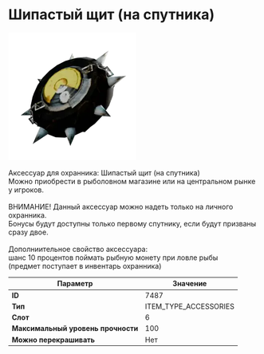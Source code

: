 # Шипастый щит (на спутника)

![Item Image](../img/7487.webp?raw=true)

Аксессуар для охранника: Шипастый щит (на спутника)<br>Можно приобрести в рыболовном магазине или на центральном рынке у игроков.<br><br>ВНИМАНИЕ! Данный аксессуар можно надеть только на личного охранника.<br>Бонусы будут доступны только первому спутнику, если будут призваны сразу двое.<br><br>Дополниительное свойство аксессуара:<br>шанс 10 процентов поймать рыбную монету при ловле рыбы<br>(предмет поступает в инвентарь охранника)


| Параметр | Значение |
|----------|----------|
| **ID** | 7487 |
| **Тип** | ITEM_TYPE_ACCESSORIES |
| **Слот** | 6 |
| **Максимальный уровень прочности** | 100 |
| **Можно перекрашивать** | Нет |

